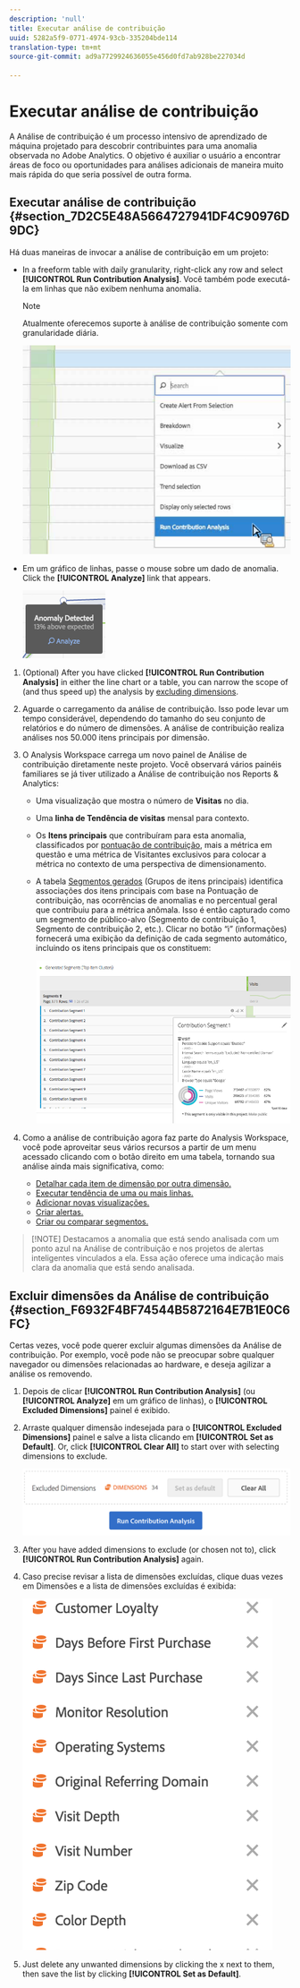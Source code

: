 ```yaml
---
description: 'null'
title: Executar análise de contribuição
uuid: 5282a5f9-0771-4974-93cb-335204bde114
translation-type: tm+mt
source-git-commit: ad9a7729924636055e456d0fd7ab928be227034d

---
```



# Executar análise de contribuição

A Análise de contribuição é um processo intensivo de aprendizado de máquina projetado para descobrir contribuintes para uma anomalia observada no Adobe Analytics. O objetivo é auxiliar o usuário a encontrar áreas de foco ou oportunidades para análises adicionais de maneira muito mais rápida do que seria possível de outra forma.

## Executar análise de contribuição {#section_7D2C5E48A5664727941DF4C90976D9DC}

Há duas maneiras de invocar a análise de contribuição em um projeto:

* In a freeform table with daily granularity, right-click any row and select **[!UICONTROL Run Contribution Analysis]**. Você também pode executá-la em linhas que não exibem nenhuma anomalia.

   >[!NOTE]
   >
   >Atualmente oferecemos suporte à análise de contribuição somente com granularidade diária.

   ![](assets/run_ca.png)

* Em um gráfico de linhas, passe o mouse sobre um dado de anomalia. Click the **[!UICONTROL Analyze]** link that appears.

   ![](assets/contribution-analysis.png)

1. (Optional) After you have clicked **[!UICONTROL Run Contribution Analysis]** in either the line chart or a table, you can narrow the scope of (and thus speed up) the analysis by [excluding dimensions](/help/analyze/analysis-workspace/virtual-analyst/contribution-analysis/run-contribution-analysis.md#section_F6932F4BF74544B5872164E7B1E0C6FC).

1. Aguarde o carregamento da análise de contribuição. Isso pode levar um tempo considerável, dependendo do tamanho do seu conjunto de relatórios e do número de dimensões. A análise de contribuição realiza análises nos 50.000 itens principais por dimensão.
1. O Analysis Workspace carrega um novo painel de Análise de contribuição diretamente neste projeto. Você observará vários painéis familiares se já tiver utilizado a Análise de contribuição nos Reports &amp; Analytics:

   * Uma visualização que mostra o número de **Visitas** no dia.
   * Uma **linha de Tendência de visitas** mensal para contexto.
   * Os **Itens principais** que contribuíram para esta anomalia, classificados por [pontuação de contribuição](https://docs.adobe.com/content/help/pt-BR/analytics/analyze/analysis-workspace/virtual-analyst/contribution-analysis/ca-tokens.html), mais a métrica em questão e uma métrica de Visitantes exclusivos para colocar a métrica no contexto de uma perspectiva de dimensionamento.

   * A tabela [Segmentos gerados](https://docs.adobe.com/content/help/pt-BR/analytics/components/segmentation/segmentation-workflow/seg-build.html) (Grupos de itens principais) identifica associações dos itens principais com base na Pontuação de contribuição, nas ocorrências de anomalias e no percentual geral que contribuiu para a métrica anômala. Isso é então capturado como um segmento de público-alvo (Segmento de contribuição 1, Segmento de contribuição 2, etc.). Clicar no botão “i” (informações) fornecerá uma exibição da definição de cada segmento automático, incluindo os itens principais que os constituem:

      ![](assets/auto_segment.png)

1. Como a análise de contribuição agora faz parte do Analysis Workspace, você pode aproveitar seus vários recursos a partir de um menu acessado clicando com o botão direito em uma tabela, tornando sua análise ainda mais significativa, como:

   * [Detalhar cada item de dimensão por outra dimensão.](/help/analyze/analysis-workspace/components/dimensions/t-breakdown-fa.md)
   * [Executar tendência de uma ou mais linhas.](/help/analyze/analysis-workspace/home.md#section_34930C967C104C2B9092BA8DCF2BF81A)
   * [Adicionar novas visualizações.](/help/analyze/analysis-workspace/visualizations/freeform-analysis-visualizations.md)
   * [Criar alertas.](/help/components/c-alerts/intellligent-alerts.md)
   * [Criar ou comparar segmentos.](/help/analyze/analysis-workspace/c-panels/c-segment-comparison/segment-comparison.md)

>[!NOTE] Destacamos a anomalia que está sendo analisada com um ponto azul na Análise de contribuição e nos projetos de alertas inteligentes vinculados a ela. Essa ação oferece uma indicação mais clara da anomalia que está sendo analisada.

## Excluir dimensões da Análise de contribuição {#section_F6932F4BF74544B5872164E7B1E0C6FC}

Certas vezes, você pode querer excluir algumas dimensões da Análise de contribuição. Por exemplo, você pode não se preocupar sobre qualquer navegador ou dimensões relacionadas ao hardware, e deseja agilizar a análise os removendo.

1. Depois de clicar **[!UICONTROL Run Contribution Analysis]** (ou **[!UICONTROL Analyze]** em um gráfico de linhas), o **[!UICONTROL Excluded Dimensions]** painel é exibido.

1. Arraste qualquer dimensão indesejada para o **[!UICONTROL Excluded Dimensions]** painel e salve a lista clicando em **[!UICONTROL Set as Default]**. Or, click **[!UICONTROL Clear All]** to start over with selecting dimensions to exclude.

   ![](assets/exclude_dimensions.png)

1. After you have added dimensions to exclude (or chosen not to), click **[!UICONTROL Run Contribution Analysis]** again.
1. Caso precise revisar a lista de dimensões excluídas, clique duas vezes em Dimensões e a lista de dimensões excluídas é exibida:

   ![](assets/excluded-dimensions.png)

1. Just delete any unwanted dimensions by clicking the x next to them, then save the list by clicking **[!UICONTROL Set as Default]**.


